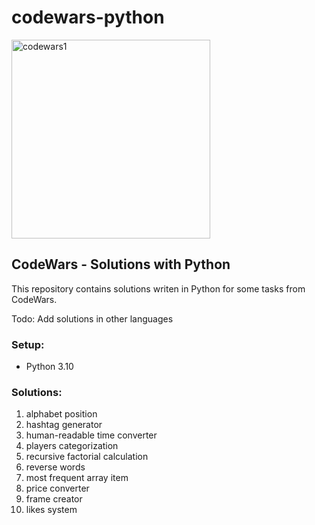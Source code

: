 # codewars-python

<img width="318" alt="codewars1" src="https://user-images.githubusercontent.com/74961891/182827521-cba3a615-b886-4e8d-a345-5647e6a82999.png">

## CodeWars - Solutions with Python

This repository contains solutions writen in Python for some tasks from CodeWars.

Todo: Add solutions in other languages

### Setup:
* Python 3.10

### Solutions:
1) alphabet position
2) hashtag generator
3) human-readable time converter
4) players categorization
5) recursive factorial calculation
6) reverse words
7) most frequent array item
8) price converter
9) frame creator
10) likes system

